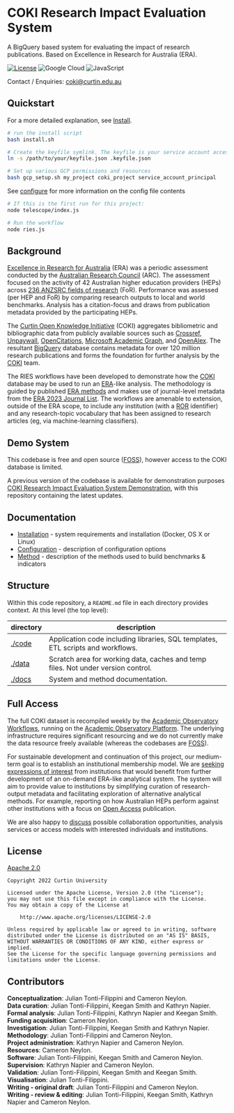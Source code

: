 # COKI Research Impact Evaluation System

A BigQuery based system for evaluating the impact of research publications. Based on Excellence in Research for Australia (ERA).

[![License](https://img.shields.io/badge/License-Apache%202.0-blue.svg)](https://opensource.org/licenses/Apache-2.0)
![Google Cloud](https://img.shields.io/badge/GoogleCloud-%234285F4.svg?style=flat-square&logo=google-cloud)
![JavaScript](https://img.shields.io/badge/javascript-%23323330.svg?style=flat-square&logo=javascript)

Contact / Enquiries: [coki@curtin.edu.au][contact]

## Quickstart

For a more detailed explanation, see [Install][install].

```bash
# run the install script
bash install.sh 

# Create the keyfile symlink. The keyfile is your service account access to Google Cloud Platform services
ln -s /path/to/your/keyfile.json .keyfile.json

# Set up various GCP permissions and resources
bash gcp_setup.sh my_project coki_project service_account_principal
```

See [configure] for more information on the config file contents

```bash
# If this is the first run for this project:
node telescope/index.js

# Run the workflow
node ries.js
```


## Background

[Excellence in Research for Australia][ERA] (ERA) was a periodic assessment conducted by the [Australian Research Council][ARC] (ARC). The assessment focused on the activity of 42 Australian higher education providers (HEPs) across [236 ANZSRC fields of research][ANZSRC] (FoR). Performance was assessed (per HEP and FoR) by comparing research outputs to local and world benchmarks. Analysis has a citation-focus and draws from publication metadata provided by the participating HEPs.

The [Curtin Open Knowledge Initiative][COKI] (COKI) aggregates bibliometric and bibliographic data from publicly available sources such as [Crossref], [Unpaywall], [OpenCitations], [Microsoft Academic Graph], and [OpenAlex]. The resultant [BigQuery] database contains metadata for over 120 million research publications and forms the foundation for further analysis by the [COKI] team.

The RIES workflows have been developed to demonstrate how the [COKI] database may be used to run an [ERA]-like analysis. The methodology is guided by published [ERA methods] and makes use of journal-level metadata from the [ERA 2023 Journal List]. The workflows are amenable to extension, outside of the ERA scope, to include any institution (with a [ROR] identifier) and any research-topic vocabulary that has been assigned to research articles (eg, via machine-learning classifiers).

## Demo System

This codebase is free and open source ([FOSS]), however access to the COKI database is limited. 

A previous version of the codebase is available for demonstration purposes [COKI Research Impact Evaluation System Demonstration], with this repository containing the latest updates.


## Documentation

- [Installation][install] - system requirements and installation (Docker, OS X or Linux)
- [Configuration][configure] - description of configuration options
- [Method][methods] - description of the methods used to build benchmarks & indicators

## Structure

Within this code repository, a `README.md` file in each directory provides context. At this level (the top level):

| directory | description |
| - | - |
| [./code](./code)   | Application code including libraries, SQL templates, ETL scripts and workflows. |
| [./data](./data)   | Scratch area for working data, caches and temp files. Not under version control. |
| [./docs](./docs)   | System and method documentation. |

## Full Access

The full COKI dataset is recompiled weekly by the [Academic Observatory Workflows], running on the [Academic Observatory Platform]. The underlying infrastructure requires significant resourcing and we do not currently make the data resource freely available (whereas the codebases are [FOSS]).

For sustainable development and continuation of this project, our medium-term goal is to establish an institutional membership model. We are [seeking expressions of interest][contact] from institutions that would benefit from further development of an on-demand ERA-like analytical system. The system will aim to provide value to institutions by simplifying curation of research-output metadata and facilitating exploration of alternative analytical methods. For example, reporting on how Australian HEPs perform against other institutions with a focus on [Open Access] publication.

We are also happy to [discuss][contact] possible collaboration opportunities, analysis services or access models with interested individuals and institutions.

## License

[Apache 2.0](./LICENSE)

```text
Copyright 2022 Curtin University

Licensed under the Apache License, Version 2.0 (the "License");
you may not use this file except in compliance with the License.
You may obtain a copy of the License at

    http://www.apache.org/licenses/LICENSE-2.0

Unless required by applicable law or agreed to in writing, software
distributed under the License is distributed on an "AS IS" BASIS,
WITHOUT WARRANTIES OR CONDITIONS OF ANY KIND, either express or implied.
See the License for the specific language governing permissions and
limitations under the License.
```

## Contributors

**Conceptualization**: Julian Tonti-Filippini and Cameron Neylon.  
**Data curation**: Julian Tonti-Filippini,  Keegan Smith and Kathryn Napier.  
**Formal analysis**: Julian Tonti-Filippini, Kathryn Napier and Keegan Smith.  
**Funding acquisition**: Cameron Neylon.  
**Investigation**: Julian Tonti-Filippini, Keegan Smith and Kathryn Napier.  
**Methodology**: Julian Tonti-Filippini and Cameron Neylon.  
**Project administration**: Kathryn Napier and Cameron Neylon.  
**Resources**: Cameron Neylon.  
**Software**: Julian Tonti-Filippini, Keegan Smith and Cameron Neylon.  
**Supervision**: Kathryn Napier and Cameron Neylon.  
**Validation**: Julian Tonti-Filippini, Keegan Smith and Keegan Smith.  
**Visualisation**: Julian Tonti-Filippini.  
**Writing - original draft**: Julian Tonti-Filippini and Cameron Neylon.  
**Writing - review & editing**: Julian Tonti-Filippini, Keegan Smith, Kathryn Napier and Cameron Neylon.  

<!-- links -->
[ARC]: <https://www.arc.gov.au/>
[ERA]: <https://www.arc.gov.au/evaluating-research/excellence-research-australia>
[COKI]: <https://openknowledge.community/>
[ANZSRC]: <https://www.abs.gov.au/statistics/classifications/australian-and-new-zealand-standard-research-classification-anzsrc/latest-release>
[ROR]: <https://ror.org/about/>
[FOSS]: <https://en.wikipedia.org/wiki/Free_and_open-source_software>

[Crossref]: <https://www.crossref.org/>
[Unpaywall]: <https://unpaywall.org/>
[OpenCitations]: <https://opencitations.net/>
[Microsoft Academic Graph]: <https://www.microsoft.com/en-us/research/project/microsoft-academic-graph/>
[OpenAlex]: <https://openalex.org/>
[Open Access]: <https://en.wikipedia.org/wiki/Open_access>
[ISSN]: <https://www.issn.org/>

[ERA methods]: <https://web.archive.org.au/awa/20220302235108mp_/https://www.arc.gov.au/file/10668/download?token=V5AKd-29>
[ERA 2023 Journal List]: <https://www.arc.gov.au/sites/default/files/2022-07/ERA2023%20Submission%20Journal%20List.xlsx>

[BigQuery]: <https://cloud.google.com/bigquery/>
[GCS]: <https://cloud.google.com/storage>
[NodeJS]: <https://nodejs.org/en/download/>
[Docker]: <https://www.docker.com/>

<!-- COKI -->
[Academic Observatory Workflows]: <https://github.com/The-Academic-Observatory/academic-observatory-workflows>
[Academic Observatory Platform]: <https://github.com/The-Academic-Observatory/observatory-platform>
[COKI Research Impact Evaluation System Demonstration]: <https://github.com/Curtin-Open-Knowledge-Initiative/coki-ries/tree/main>
[contact]: <mailto:coki@curtin.edu.au>
[install]: <docs/installation.md>
[configure]: <docs/configuration.md>
[usage]: <docs/usage.md>
[roadmap]: <docs/roadmap.md>
[methods]: <docs/methods.md>
[workflow]: <docs/workflow.md>
